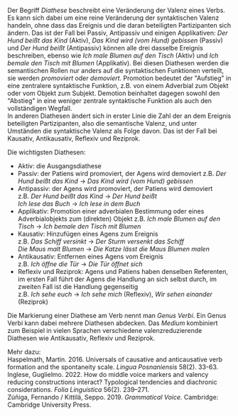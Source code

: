 Der Begriff *Diathese* beschreibt eine Veränderung der Valenz eines Verbs. Es kann sich dabei um eine reine Veränderung der syntaktischen Valenz handeln, ohne dass das Ereignis und die daran beteiligten Partizipanten sich ändern. Das ist der Fall bei Passiv, Antipassiv und einigen Applikativen: *Der Hund beißt das Kind* (Aktiv), *Das Kind wird (vom Hund) gebissen* (Passiv) und *Der Hund beißt* (Antipassiv) können alle drei dasselbe Ereignis beschreiben, ebenso wie *Ich male Blumen auf den Tisch* (Aktiv) und *Ich bemale den Tisch mit Blumen* (Applikativ). Bei diesen Diathesen werden die semantischen Rollen nur anders auf die syntaktischen Funktionen verteilt, sie werden *promoviert* oder *demoviert*. Promotion bedeutet der "Aufstieg" in eine zentralere syntaktische Funktion, z.B. von einem Adverbial zum Objekt oder vom Objekt zum Subjekt. Demotion beinhaltet dagegen sowohl den "Abstieg" in eine weniger zentrale syntaktische Funktion als auch den vollständigen Wegfall.  
In anderen Diathesen ändert sich in erster Linie die Zahl der an dem Ereignis beteiligten Partizipanten, also die semantische Valenz, und unter Umständen die syntaktische Valenz als Folge davon. Das ist der Fall bei Kausativ, Antikausativ, Reflexiv und Reziprok.

Die wichtigsten Diathesen:  
* Aktiv: die Ausgangsdiathese
* Passiv: der Patiens wird promoviert, der Agens wird demoviert
  z.B. *Der Hund beißt das Kind* -> *Das Kind wird (vom Hund) gebissen*
* Antipassiv: der Agens wird promoviert, der Patiens wird demoviert  
  z.B. *Der Hund beißt das Kind* -> *Der Hund beißt*  
  *Ich lese das Buch* -> *Ich lese in dem Buch*
* Applikativ: Promotion einer adverbialen Bestimmung oder eines Adverbialobjekts zum (direkten) Objekt
  z.B. *Ich male Blumen auf den Tisch* -> *Ich bemale den Tisch mit Blumen*
* Kausativ: Hinzufügen eines Agens zum Ereignis  
  z.B. *Das Schiff versinkt* -> *Der Sturm versenkt das Schiff*  
  *Die Maus malt Blumen* -> *Die Katze lässt die Maus Blumen malen*
* Antikausativ: Entfernen eines Agens vom Ereignis  
  z.B. *Ich öffne die Tür* -> *Die Tür öffnet sich*
* Reflexiv und Reziprok: Agens und Patiens haben denselben Referenten, im ersten Fall führt der Agens die Handlung an sich selbst durch, im zweiten Fall ist die Handlung gegenseitig  
  z.B. *Ich sehe euch* -> *Ich sehe mich* (Reflexiv), *Wir sehen einander* (Reziprok)

Die Markierung einer Diathese am Verb nennt man *Genus Verbi*. Ein Genus Verbi kann dabei mehrere Diathesen abdecken. Das *Medium* kombiniert zum Beispiel in vielen Sprachen verschiedene valenzreduzierende Diathesen wie Antikausativ, Reflexiv und Reziprok.

Mehr dazu:  
Haspelmath, Martin. 2016. Universals of causative and anticausative verb formation and the spontaneity scale. *Lingua Posnaniensis* 58(2). 33-63.  
Inglese, Guglielmo. 2022. How do middle voice markers and valency reducing constructions interact? Typological tendencies and diachronic considerations. *Folia Linguistica* 56(2). 239–271.  
Zúñiga, Fernando / Kittilä, Seppo. 2019. *Grammatical Voice.* Cambridge: Cambridge University Press.

